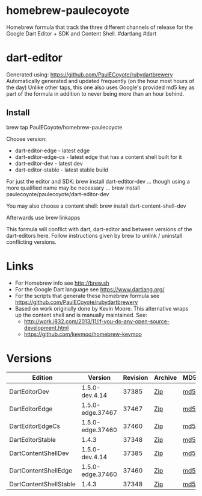 homebrew-paulecoyote
====================

Homebrew formula that track the three different channels of release for the Google Dart Editor + SDK and Content Shell.  #dartlang #dart

dart-editor
===========

Generated using: https://github.com/PaulECoyote/rubydartbrewery
Automatically generated and updated frequently (on the hour most hours of the day)
Unlike other taps, this one also uses Google's provided md5 key as part of the formula in addition to never being more than an hour behind.

Install
-------
brew tap PaulECoyote/homebrew-paulecoyote

Choose version:
* dart-editor-edge - latest edge
* dart-editor-edge-cs - latest edge that has a content shell built for it
* dart-editor-dev - latest dev
* dart-editor-stable - latest stable build

For just the editor and SDK:
brew install dart-edtitor-dev
... though using a more qualified name may be necessary ...
brew install paulecoyote/paulecoyote/dart-editor-dev

You may also choose a content shell:
brew install dart-content-shell-dev

Afterwards use 
brew linkapps

This formula will conflict with dart, dart-editor and between versions of the dart-editors here.  Follow instructions given by brew to unlink / uninstall conflicting versions.

Links
=====
* For Homebrew info see http://brew.sh
* For the Google Dart language see https://www.dartlang.org/
* For the scripts that generate these homebrew formula see https://github.com/PaulECoyote/rubydartbrewery
* Based on work originally done by Kevin Moore. This alternative wraps up the content shell and is manually maintained.  See: 
    * http://work.j832.com/2013/11/if-you-do-any-open-source-development.html
    * https://github.com/kevmoo/homebrew-kevmoo

Versions
========
| Edition | Version | Revision | Archive | MD5 | Notes |
| ------- | ------- | -------- | ------- | --- | ----- |
| DartEditorDev | 1.5.0-dev.4.14 | 37385 | [Zip](http://storage.googleapis.com/dart-archive/channels/dev/release/37385/editor/darteditor-macos-x64.zip) | [md5](http://storage.googleapis.com/dart-archive/channels/dev/release/37385/editor/darteditor-macos-x64.zip.md5sum) | [Changes](http://storage.googleapis.com/dart-archive/channels/dev/release/latest/changelog.html) |
| DartEditorEdge | 1.5.0-edge.37467 | 37467 | [Zip](http://storage.googleapis.com/dart-archive/channels/be/raw/37467/editor/darteditor-macos-x64.zip) | [md5](http://storage.googleapis.com/dart-archive/channels/be/raw/37467/editor/darteditor-macos-x64.zip.md5sum) | - |
| DartEditorEdgeCs | 1.5.0-edge.37460 | 37460 | [Zip](http://storage.googleapis.com/dart-archive/channels/be/raw/37460/editor/darteditor-macos-x64.zip) | [md5](http://storage.googleapis.com/dart-archive/channels/be/raw/37460/editor/darteditor-macos-x64.zip.md5sum) | - |
| DartEditorStable | 1.4.3 | 37348 | [Zip](http://storage.googleapis.com/dart-archive/channels/stable/release/37348/editor/darteditor-macos-x64.zip) | [md5](http://storage.googleapis.com/dart-archive/channels/stable/release/37348/editor/darteditor-macos-x64.zip.md5sum) | [Changes](http://storage.googleapis.com/dart-archive/channels/stable/release/latest/changelog.html) |
| DartContentShellDev | 1.5.0-dev.4.14 | 37385 | [Zip](http://storage.googleapis.com/dart-archive/channels/dev/release/37385/dartium/content_shell-macos-ia32-release.zip) | [md5](http://storage.googleapis.com/dart-archive/channels/dev/release/37385/dartium/content_shell-macos-ia32-release.zip.md5sum) | - |
| DartContentShellEdge | 1.5.0-edge.37460 | 37460 | [Zip](http://storage.googleapis.com/dart-archive/channels/be/raw/37460/dartium/content_shell-macos-ia32-release.zip) | [md5](http://storage.googleapis.com/dart-archive/channels/be/raw/37460/dartium/content_shell-macos-ia32-release.zip.md5sum) | - |
| DartContentShellStable | 1.4.3 | 37348 | [Zip](http://storage.googleapis.com/dart-archive/channels/stable/release/37348/dartium/content_shell-macos-ia32-release.zip) | [md5](http://storage.googleapis.com/dart-archive/channels/stable/release/37348/dartium/content_shell-macos-ia32-release.zip.md5sum) | - |
